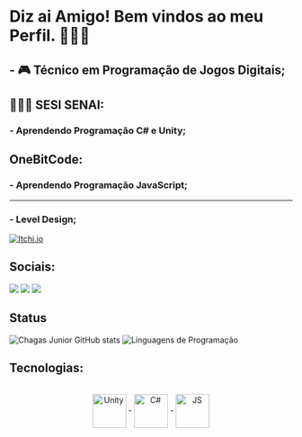 # Diz ai Amigo! Bem vindos ao meu Perfil. 👋😎👾

##   - 🎮 Técnico em Programação de Jogos Digitais;

## 👨🏼‍💻 SESI SENAI:
###   - Aprendendo Programação C# e Unity;
## OneBitCode:
###   - Aprendendo Programação JavaScript;
---
###   - Level Design;
[![Itchi.io](https://img.shields.io/badge/Itch.io-FA5C5C?style=for-the-badge&logo=itchdotio&logoColor=white)](https://manobrawn001.itch.io/)



## Sociais: 
<div> 
  <a href="https://www.instagram.com/danilomx8__/" target="_blank"><img src="https://img.shields.io/badge/-Instagram-%23E4405F?style=for-the-badge&logo=instagram&logoColor=white" target="_blank"></a>
  <a href = "mailto:dandanhm21@gmail.com"><img src="https://img.shields.io/badge/-Gmail-%23333?style=for-the-badge&logo=gmail&logoColor=white" target="_blank"></a>
  <a href="https://www.linkedin.com/in/chagas-júnior-a50904237/" target="_blank"><img src="https://img.shields.io/badge/-LinkedIn-%230077B5?style=for-the-badge&logo=linkedin&logoColor=white" target="_blank"></a> 
  
</div>

## Status
![Chagas Junior GitHub stats](https://github-readme-stats.vercel.app/api?username=DanHMarques&show_icons=true&theme=Gradient)
![Linguagens de Programação](https://github-readme-stats.vercel.app/api/top-langs/?username=DanHMarques&layout=compact&hide_title=true&theme=radical)

## Tecnologias:
<div style="display: inline_block" align = center><br/>
   <img align="center" alt="Unity" heigth = 60 width = 60 src=  "https://cdn.jsdelivr.net/gh/devicons/devicon/icons/unity/unity-original.svg" />
-
  <img align="center" alt="C#" heigth = 60 width = 60 src= "https://cdn.jsdelivr.net/gh/devicons/devicon/icons/csharp/csharp-original.svg" />
-
  <img align="center" alt="JS" heugth = 60 width = 60 src="https://cdn.jsdelivr.net/gh/devicons/devicon@latest/icons/javascript/javascript-original.svg" />
</div>
                                     
                                                                                                                                                             
